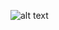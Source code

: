 ![alt text](https://cdn.discordapp.com/attachments/1091867724130553948/1092251267662872596/Lucid_Engine1.png)
